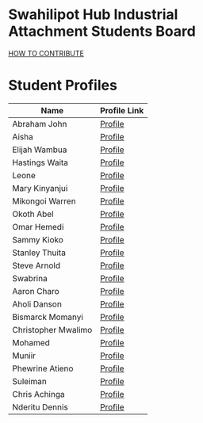 # Swahilipot Hub Industrial Attachment Students Board

[HOW TO CONTRIBUTE](/contributions.md)

# Student Profiles

| Name                | Profile Link                               |
| ------------------- | ------------------------------------------ |
| Abraham John        | [Profile](src/ABRAHAM-JOHN-2023.md)        |
| Aisha               | [Profile](src/AISHA-2023.md)               |
| Elijah Wambua       | [Profile](src/Elijah-wambua-2023.md)       |
| Hastings Waita      | [Profile](src/Hastings-Waita-2023.md)      |
| Leone               | [Profile](src/LEONE-2023.md)               |
| Mary Kinyanjui      | [Profile](src/Mary-Kinyanjui-2023.md)      |
| Mikongoi Warren     | [Profile](src/Mikongoi-Warren-2023.md)     |
| Okoth Abel          | [Profile](src/Okothabel-2023.md)           |
| Omar Hemedi         | [Profile](src/Omar-Hemedi-2023.md)         |
| Sammy Kioko         | [Profile](src/Sammy-Kioko-2023.md)         |
| Stanley Thuita      | [Profile](src/Stanley-Thuita-2023.md)      |
| Steve Arnold        | [Profile](src/Steve_Arnold_2023.md)        |
| Swabrina            | [Profile](src/Swabrina-2023.md)            |
| Aaron Charo         | [Profile](src/aaron_charo_2023.md)         |
| Aholi Danson        | [Profile](src/aholi-danson-2023.md)        |
| Bismarck Momanyi    | [Profile](src/bismarckmomanyi-2023.md)     |
| Christopher Mwalimo | [Profile](src/christopher-mwalimo-2023.md) |
| Mohamed             | [Profile](src/mohamed-2023.md)             |
| Muniir              | [Profile](src/muniir2023.md)               |
| Phewrine Atieno     | [Profile](src/phewrine-atieno-2023.md)     |
| Suleiman            | [Profile](src/suleiman-2023.md)            |
| Chris Achinga       | [Profile](src/chris-achinga-2021.md)       |
| Nderitu Dennis      | [Profile](src/nderitu-dennis-2024.md)      |
